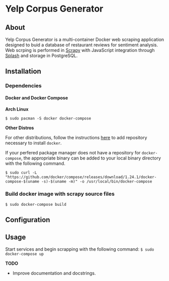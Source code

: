 # Yelp Corpus Generator

## About
Yelp Corpus Generator is a multi-container Docker web scraping application designed to buid a database of restaurant reviews for sentiment analysis. Web scrping is performed in [Scrapy]() with JavaScript integration through [Splash]() and storage in PostgreSQL.

## Installation

### Dependencies

#### Docker and Docker Compose

**Arch Linux**

`$ sudo pacman -S docker docker-compose`

**Other Distros**

For other distributions, follow the instructions [here](https://docs.docker.com/install/linux/docker-ce/) to add repository necessary to install `docker`.

If your perfered package manager does not have a repository for `docker-compose`, the appropriate binary can be added to your local binary directory with the following command.

```$ sudo curl -L "https://github.com/docker/compose/releases/download/1.24.1/docker-compose-$(uname -s)-$(uname -m)" -o /usr/local/bin/docker-compose```

### Build docker image with scrapy source files

``$ sudo docker-compose build``

## Configuration

## Usage

Start services and begin scrapping with the following command:
``$ sudo docker-compose up``

**TODO**

* Improve documentation and docstrings.
